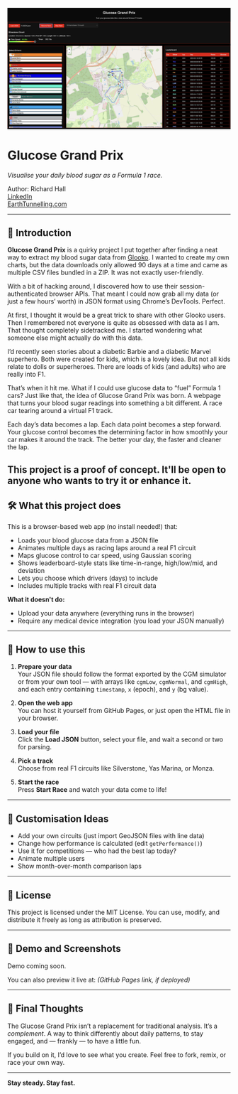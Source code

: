 ![Glucose Grand Prix](images/Glucose-grand-prix.png)
# Glucose Grand Prix  
*Visualise your daily blood sugar as a Formula 1 race.*

Author: Richard Hall  
[LinkedIn](https://www.linkedin.com/in/rilhia/)  
[EarthTunnelling.com](https://earthtunnelling.com)

---

## 📖 Introduction

**Glucose Grand Prix** is a quirky project I put together after finding a neat way to extract my blood sugar data from [Glooko](https://glooko.com/). I wanted to create my own charts, but the data downloads only allowed 90 days at a time and came as multiple CSV files bundled in a ZIP. It was not exactly user-friendly.

With a bit of hacking around, I discovered how to use their session-authenticated browser APIs. That meant I could now grab all my data (or just a few hours’ worth) in JSON format using Chrome’s DevTools. Perfect.

At first, I thought it would be a great trick to share with other Glooko users. Then I remembered not everyone is quite as obsessed with data as I am. That thought completely sidetracked me. I started wondering what someone else might actually do with this data.

I’d recently seen stories about a diabetic Barbie and a diabetic Marvel superhero. Both were created for kids, which is a lovely idea. But not all kids relate to dolls or superheroes. There are loads of kids (and adults) who are really into F1.

That’s when it hit me. What if I could use glucose data to “fuel” Formula 1 cars? Just like that, the idea of Glucose Grand Prix was born. A webpage that turns your blood sugar readings into something a bit different. A race car tearing around a virtual F1 track.

Each day’s data becomes a lap. Each data point becomes a step forward. Your glucose control becomes the determining factor in how smoothly your car makes it around the track. The better your day, the faster and cleaner the lap.

This project is a proof of concept. It'll be open to anyone who wants to try it or enhance it. 
---

## 🛠️ What this project does

This is a browser-based web app (no install needed!) that:

- Loads your blood glucose data from a JSON file  
- Animates multiple days as racing laps around a real F1 circuit  
- Maps glucose control to car speed, using Gaussian scoring  
- Shows leaderboard-style stats like time-in-range, high/low/mid, and deviation  
- Lets you choose which drivers (days) to include  
- Includes multiple tracks with real F1 circuit data

**What it doesn't do:**

- Upload your data anywhere (everything runs in the browser)  
- Require any medical device integration (you load your JSON manually)

---

## 🚀 How to use this

1. **Prepare your data**  
   Your JSON file should follow the format exported by the CGM simulator or from your own tool — with arrays like `cgmLow`, `cgmNormal`, and `cgmHigh`, and each entry containing `timestamp`, `x` (epoch), and `y` (bg value).

2. **Open the web app**  
   You can host it yourself from GitHub Pages, or just open the HTML file in your browser.

3. **Load your file**  
   Click the **Load JSON** button, select your file, and wait a second or two for parsing.

4. **Pick a track**  
   Choose from real F1 circuits like Silverstone, Yas Marina, or Monza.

5. **Start the race**  
   Press **Start Race** and watch your data come to life!

---

## 🎯 Customisation Ideas

- Add your own circuits (just import GeoJSON files with line data)  
- Change how performance is calculated (edit `getPerformance()`)  
- Use it for competitions — who had the best lap today?  
- Animate multiple users  
- Show month-over-month comparison laps  

---

## 📝 License

This project is licensed under the MIT License. You can use, modify, and distribute it freely as long as attribution is preserved.

---

## 🧪 Demo and Screenshots

Demo coming soon.

You can also preview it live at: *(GitHub Pages link, if deployed)*

---

## 🧠 Final Thoughts

The Glucose Grand Prix isn’t a replacement for traditional analysis. It’s a *complement*. A way to think differently about daily patterns, to stay engaged, and — frankly — to have a little fun.

If you build on it, I’d love to see what you create. Feel free to fork, remix, or race your own way.

---

**Stay steady. Stay fast.**
